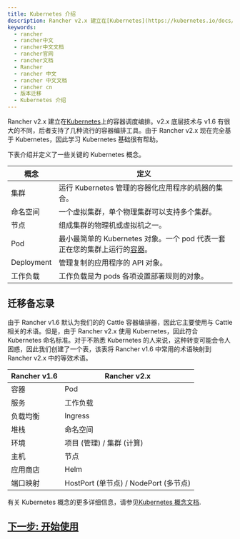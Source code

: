 ```yaml
---
title: Kubernetes 介绍
description: Rancher v2.x 建立在[Kubernetes](https://kubernetes.io/docs/home/?path=users&persona=app-developer&level=foundational)上的容器调度编排。v2.x 底层技术与 v1.6 有很大的不同，后者支持了几种流行的容器编排工具。由于 Rancher v2.x 现在完全基于 Kubernetes，因此学习 Kubernetes 基础很有帮助。下表介绍并定义了一些关键的 Kubernetes 概念。
keywords:
  - rancher
  - rancher中文
  - rancher中文文档
  - rancher官网
  - rancher文档
  - Rancher
  - rancher 中文
  - rancher 中文文档
  - rancher cn
  - 版本迁移
  - Kubernetes 介绍
---
```


Rancher v2.x 建立在[Kubernetes](https://kubernetes.io/docs/home/?path=users&persona=app-developer&level=foundational)上的容器调度编排。v2.x 底层技术与 v1.6 有很大的不同，后者支持了几种流行的容器编排工具。由于 Rancher v2.x 现在完全基于 Kubernetes，因此学习 Kubernetes 基础很有帮助。

下表介绍并定义了一些关键的 Kubernetes 概念。

| **概念**   | **定义**                                                                                                                                                     |
| ---------- | ------------------------------------------------------------------------------------------------------------------------------------------------------------ |
| 集群       | 运行 Kubernetes 管理的容器化应用程序的机器的集合。                                                                                                           |
| 命名空间   | 一个虚拟集群，单个物理集群可以支持多个集群。                                                                                                                 |
| 节点       | 组成集群的物理机或虚拟机之一。                                                                                                                               |
| Pod        | 最小最简单的 Kubernetes 对象。一个 pod 代表一套正在您的集群上运行的[容器](https://kubernetes.io/docs/concepts/overview/what-is-kubernetes/#why-containers)。 |
| Deployment | 管理复制的应用程序的 API 对象。                                                                                                                              |
| 工作负载   | 工作负载是为 pods 各项设置部署规则的对象。                                                                                                                   |

## 迁移备忘录

由于 Rancher v1.6 默认为我们的的 Cattle 容器编排器，因此它主要使用与 Cattle 相关的术语。但是，由于 Rancher v2.x 使用 Kubernetes，因此符合 Kubernetes 命名标准。对于不熟悉 Kubernetes 的人来说，这种转变可能会令人困惑，因此我们创建了一个表，该表将 Rancher v1.6 中常用的术语映射到 Rancher v2.x 中的等效术语。

| **Rancher v1.6** | **Rancher v2.x**                      |
| ---------------- | ------------------------------------- |
| 容器             | Pod                                   |
| 服务             | 工作负载                              |
| 负载均衡         | Ingress                               |
| 堆栈             | 命名空间                              |
| 环境             | 项目 (管理) / 集群 (计算)             |
| 主机             | 节点                                  |
| 应用商店         | Helm                                  |
| 端口映射         | HostPort (单节点) / NodePort (多节点) |

有关 Kubernetes 概念的更多详细信息，请参见[Kubernetes 概念文档](https://kubernetes.io/docs/concepts/).

## [下一步: 开始使用](/docs/rancher2/v1.6-migration/get-started/)
